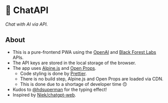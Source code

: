 # 💭 ChatAPI

*Chat with AI via API.*

## About

* This is a pure-frontend PWA using the [OpenAI](https://platform.openai.com/docs/introduction) and [Black Forest Labs](https://docs.bfl.ml/) APIs.
* The API keys are stored in the local storage of the browser.
* The app uses [Alpine.js](https://alpinejs.dev/) and [Open Props](https://open-props.style/).
  - Code styling is done by [Prettier](https://prettier.io/).
  - There is no build step, Alpine.js and Open Props are loaded via CDN.
  - This is done due to a shortage of developer time 🙃
* Kudos to [@hdsuperman](https://stackoverflow.com/a/75751803/11386095) for the typing effect!
* Inspired by [Niek/chatgpt-web](https://github.com/Niek/chatgpt-web).
